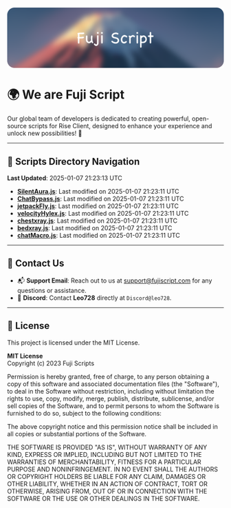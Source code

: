 ![Banner](.github/b.webp)

# 🌍 **We are Fuji Script**

Our global team of developers is dedicated to creating powerful, open-source scripts for Rise Client, designed to enhance your experience and unlock new possibilities! 🌟

---
<!-- SCRIPTS_NAVIGATION_START -->
## 📂 **Scripts Directory Navigation**

**Last Updated**: 2025-01-07 21:23:13 UTC

- **[SilentAura.js](scripts/SilentAura.js)**: Last modified on 2025-01-07 21:23:11 UTC
- **[ChatBypass.js](scripts/ChatBypass.js)**: Last modified on 2025-01-07 21:23:11 UTC
- **[jetpackFly.js](scripts/jetpackFly.js)**: Last modified on 2025-01-07 21:23:11 UTC
- **[velocityHylex.js](scripts/velocityHylex.js)**: Last modified on 2025-01-07 21:23:11 UTC
- **[chestxray.js](scripts/chestxray.js)**: Last modified on 2025-01-07 21:23:11 UTC
- **[bedxray.js](scripts/bedxray.js)**: Last modified on 2025-01-07 21:23:11 UTC
- **[chatMacro.js](scripts/chatMacro.js)**: Last modified on 2025-01-07 21:23:11 UTC

<!-- SCRIPTS_NAVIGATION_END -->

---

## 💬 **Contact Us**  
- 📬 **Support Email**: Reach out to us at [support@fujiscript.com](mailto:support@fujiscript.com) for any questions or assistance.  
- 💬 **Discord**: Contact **Leo728** directly at `Discord@leo728`.

---

## 📜 **License**

This project is licensed under the MIT License.  

**MIT License**  
Copyright (c) 2023 Fuji Scripts  

Permission is hereby granted, free of charge, to any person obtaining a copy of this software and associated documentation files (the "Software"), to deal in the Software without restriction, including without limitation the rights to use, copy, modify, merge, publish, distribute, sublicense, and/or sell copies of the Software, and to permit persons to whom the Software is furnished to do so, subject to the following conditions:  

The above copyright notice and this permission notice shall be included in all copies or substantial portions of the Software.  

THE SOFTWARE IS PROVIDED "AS IS", WITHOUT WARRANTY OF ANY KIND, EXPRESS OR IMPLIED, INCLUDING BUT NOT LIMITED TO THE WARRANTIES OF MERCHANTABILITY, FITNESS FOR A PARTICULAR PURPOSE AND NONINFRINGEMENT. IN NO EVENT SHALL THE AUTHORS OR COPYRIGHT HOLDERS BE LIABLE FOR ANY CLAIM, DAMAGES OR OTHER LIABILITY, WHETHER IN AN ACTION OF CONTRACT, TORT OR OTHERWISE, ARISING FROM, OUT OF OR IN CONNECTION WITH THE SOFTWARE OR THE USE OR OTHER DEALINGS IN THE SOFTWARE.  

